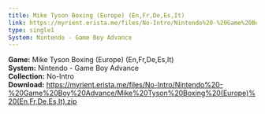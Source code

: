 ```yaml
---
title: Mike Tyson Boxing (Europe) (En,Fr,De,Es,It)
link: https://myrient.erista.me/files/No-Intro/Nintendo%20-%20Game%20Boy%20Advance/Mike%20Tyson%20Boxing%20(Europe)%20(En,Fr,De,Es,It).zip
type: single1
System: Nintendo - Game Boy Advance
---
```

<b>Game:</b> Mike Tyson Boxing (Europe) (En,Fr,De,Es,It)<br>
<b>System:</b> Nintendo - Game Boy Advance<br>
<b>Collection:</b> No-Intro<br>
<b>Download:</b> https://myrient.erista.me/files/No-Intro/Nintendo%20-%20Game%20Boy%20Advance/Mike%20Tyson%20Boxing%20(Europe)%20(En,Fr,De,Es,It).zip